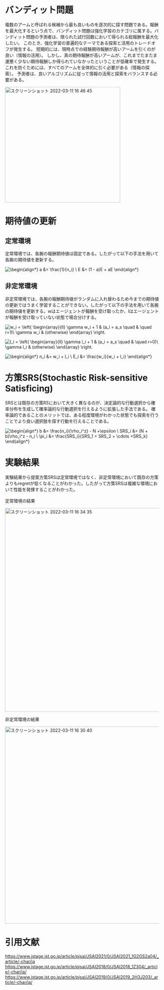 # バンディット問題
複数のアームと呼ばれる候補から最も良いものを逐次的に探す問題である。報酬を最大化するという点で、バンディット問題は強化学習のカテゴリに属する。バンディット問題の予測者は、限られた試行回数において得られる総報酬を最大化したい。 このとき、強化学習の普遍的なテーマである探索と活用のトレードオフが発生する。 短期的には、現時点での経験期待報酬が高いアームを引くのが良い（情報の活用）。 しかし、真の期待報酬が高いアームが、これまでたまたま運悪く少ない期待報酬しか得られていなかったということが低確率で発生する。 これを防ぐためには、すべてのアームを全体的に引く必要がある（情報の探索）。 予測者は、良いアルゴリズムに従って情報の活用と探索をバランスする必要がある。

<img width="377" alt="スクリーンショット 2022-03-11 16 46 45" src="https://user-images.githubusercontent.com/95354321/157824605-bacb0038-7d89-4524-8f86-a5583e006327.png">


# 期待値の更新
## 定常環境
定常環境では、各腕の報酬期待値は固定である。したがって以下の手法を用いて各腕の期待値を更新する。

![\begin{align*}
a &= \frac{1}{n_i} \\
E &= (1 - a)E + aE
\end{align*}
](https://render.githubusercontent.com/render/math?math=%5Cdisplaystyle+%5Cbegin%7Balign%2A%7D%0Aa+%26%3D+%5Cfrac%7B1%7D%7Bn_i%7D+%5C%5C%0AE+%26%3D+%281+-+a%29E+%2B+aE%0A%5Cend%7Balign%2A%7D%0A)

## 非定常環境
非定常環境では、各腕の報酬期待値がランダムに入れ替わるため今までの期待値の更新ではうまく学習することができない。したがって以下の手法を用いて各腕の期待値を更新する。wはエージェントが報酬を受け取ったか、lはエージェントが報酬を受け取っていない状態で場合分けする。

![w_i = \left\{
\begin{array}{ll}
\gamma w_i + 1 & (a_i = a_s  \quad \& \quad  r=1)\\
 \gamma w_i & (otherwise)
\end{array}
\right.
](https://render.githubusercontent.com/render/math?math=%5Cdisplaystyle+w_i+%3D+%5Cleft%5C%7B%0A%5Cbegin%7Barray%7D%7Bll%7D%0A%5Cgamma+w_i+%2B+1+%26+%28a_i+%3D+a_s++%5Cquad+%5C%26+%5Cquad++r%3D1%29%5C%5C%0A+%5Cgamma+w_i+%26+%28otherwise%29%0A%5Cend%7Barray%7D%0A%5Cright.%0A)

![l_i = \left\{
\begin{array}{ll}
\gamma l_i  + 1 & (a_i = a_s  \quad \& \quad  r=0)\\
 \gamma l_i  & (otherwise)
\end{array}
\right.
](https://render.githubusercontent.com/render/math?math=%5Cdisplaystyle+l_i+%3D+%5Cleft%5C%7B%0A%5Cbegin%7Barray%7D%7Bll%7D%0A%5Cgamma+l_i++%2B+1+%26+%28a_i+%3D+a_s++%5Cquad+%5C%26+%5Cquad++r%3D0%29%5C%5C%0A+%5Cgamma+l_i++%26+%28otherwise%29%0A%5Cend%7Barray%7D%0A%5Cright.%0A)

![\begin{align*}
n_i &= w_i + l_i  \\
E_i  &= \frac{w_i}{w_i + l_i}
\end{align*}
](https://render.githubusercontent.com/render/math?math=%5Cdisplaystyle+%5Cbegin%7Balign%2A%7D%0An_i+%26%3D+w_i+%2B+l_i++%5C%5C%0AE_i++%26%3D+%5Cfrac%7Bw_i%7D%7Bw_i+%2B+l_i%7D%0A%5Cend%7Balign%2A%7D%0A)

# 方策SRS(Stochastic Risk-sensitive Satisficing)
SRSとは既存の方策RSにおいて大きく異なるのが、決定論的な行動選択から確率分布を生成して確率論的な行動選択を行えるように拡張した手法である。
確率論的であることのメリットでは、ある程度環境がわかった状態でも探索を行うことでより良い選択肢を探す行動を行えることである。

![\begin{align*}
 b  &= \frac{n_i}{\rho_i^z} -  N +\epsilon \\
SRS_i &=  (N + b)\rho_i^z - n_i  \\
\pi_i &=  \frac{SRS_i}{SRS_1 + SRS_2 + \cdots +SRS_k}
\end{align*}
](https://render.githubusercontent.com/render/math?math=%5Cdisplaystyle+%5Cbegin%7Balign%2A%7D%0A+b++%26%3D+%5Cfrac%7Bn_i%7D%7B%5Crho_i%5Ez%7D+-++N+%2B%5Cepsilon+%5C%5C%0ASRS_i+%26%3D++%28N+%2B+b%29%5Crho_i%5Ez+-+n_i++%5C%5C%0A%5Cpi_i+%26%3D++%5Cfrac%7BSRS_i%7D%7BSRS_1+%2B+SRS_2+%2B+%5Ccdots+%2BSRS_k%7D%0A%5Cend%7Balign%2A%7D%0A)

# 実験結果
実験結果から提案方策SRSは定常環境ではなく、非定常環境において既存の方策よりもregretが低くなることがわかった。したがって方策SRSは複雑な環境において性能を発揮することがわかった。<br><br>
定常環境の結果

<img width="665" alt="スクリーンショット 2022-03-11 16 34 35" src="https://user-images.githubusercontent.com/95354321/157822848-2eec809d-6698-4d1e-9317-4bdc2471a23f.png">

非定常環境の結果

<img width="643" alt="スクリーンショット 2022-03-11 16 30 40" src="https://user-images.githubusercontent.com/95354321/157822360-847a0cfc-0dd6-42ea-bd4d-932c6470e807.png">

# 引用文献
https://www.jstage.jst.go.jp/article/pjsai/JSAI2021/0/JSAI2021_1G2GS2a04/_article/-char/ja
https://www.jstage.jst.go.jp/article/pjsai/JSAI2018/0/JSAI2018_1Z304/_article/-char/ja/
https://www.jstage.jst.go.jp/article/pjsai/JSAI2019/0/JSAI2019_2H3J203/_article/-char/ja/
